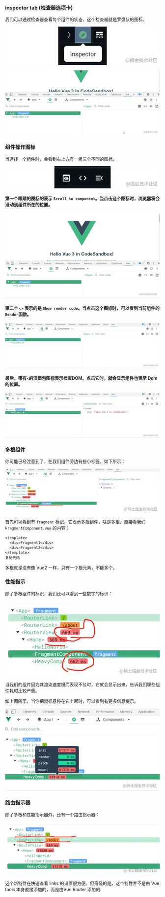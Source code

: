 ### inspector tab (检查器选项卡)

我们可以通过检查器查看每个组件的状态，这个检查器就是罗盘状的图标。

![img](media/1baf8109935841a4be74b2f40499f205tplv-k3u1fbpfcp-watermark.awebp)

![img](media/083fa9cc1f9d4760a9439c475689780ftplv-k3u1fbpfcp-watermark.awebp)

### 组件操作图标

当选择一个组件时，会看到右上方有一组三个不同的图标。

![img](media/51f06f2e8af449f289eb22d481d87928tplv-k3u1fbpfcp-watermark.awebp)

#### 第一个眼睛的图标的表示 `Scroll to component`。当点击这个图标时，浏览器将会滚动到组件所在的位置。

![img](media/47cc5bc4873742779cb0beb057d34496tplv-k3u1fbpfcp-watermark.awebp)

#### 第二个 `<>` 表示的是 `Show render code`。当点击这个图标时，可以看到当前组件的`Render`函数。

![img](media/9812824130364cb4a1b9aad04549d847tplv-k3u1fbpfcp-watermark.awebp)

#### 最后，带有`<`的汉堡包图标表示检查DOM。点击它时，就会显示组件也表示 Dom 的位置。

![img](media/bbc57a29855e4926837be2eadb198afetplv-k3u1fbpfcp-watermark.awebp)

### 多根组件

你可能已经注意到了，在我们组件旁边有些小标签，如下所示：

![img](media/58a45445bb6a4d19bb087a0c58f3ac89tplv-k3u1fbpfcp-watermark.awebp)

首先可以看到有 `fragment` 标记，它表示多根组件，啥是多根，直接看我们`FragmentComponent.vue` 的内容：

```
<template>
  <div>Fragment1</div>
  <div>Fragment2</div>
</template>
复制代码
```

多根就是没有像 Vue2 一样，只有一个根元素，不能多个。

### 性能指示

除了多根组件的标识，我们还可以看到一些数字的标识：

![img](media/f3c7d677feaf45a29fd461956785a47etplv-k3u1fbpfcp-watermark.awebp)

当我们的组件因为其渲染速度慢而表现不佳时，它就会显示出来，告诉我们哪些组件耗时比较严重。

如上图所示，当你把鼠标悬停在它上面时，可以看到有更多信息提示。

![img](media/743be65ce55943fb976f87ffb4a2f8c8tplv-k3u1fbpfcp-watermark.awebp)

### 路由指示器

除了多根和性能指示器外，还有一个路由指示器：

![img](media/5999fd55aba545de975881166de31a67tplv-k3u1fbpfcp-watermark.awebp)

这个新特性在快速查看 links 的设置很方便。但奇怪的是，这个特性并不是由 Vue tools 本身直接添加的，而是由Vue Router 添加的.


